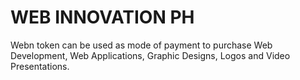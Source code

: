 # WEB INNOVATION PH
Webn token can be used as mode of payment to purchase Web Development, Web Applications, Graphic Designs, Logos and Video Presentations.
